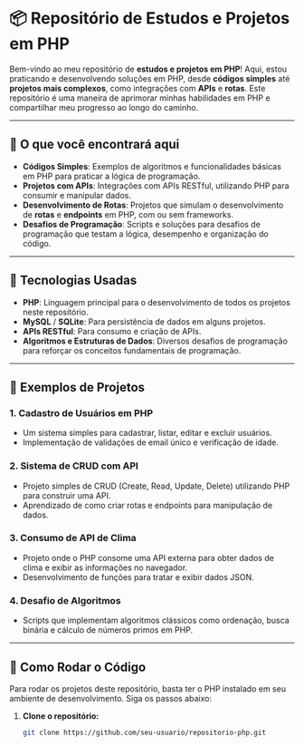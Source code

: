 # 📦 Repositório de Estudos e Projetos em PHP

Bem-vindo ao meu repositório de **estudos e projetos em PHP**! Aqui, estou praticando e desenvolvendo soluções em PHP, desde **códigos simples** até **projetos mais complexos**, como integrações com **APIs** e **rotas**. Este repositório é uma maneira de aprimorar minhas habilidades em PHP e compartilhar meu progresso ao longo do caminho.

---

## 🚀 O que você encontrará aqui

- **Códigos Simples**: Exemplos de algoritmos e funcionalidades básicas em PHP para praticar a lógica de programação.
- **Projetos com APIs**: Integrações com APIs RESTful, utilizando PHP para consumir e manipular dados.
- **Desenvolvimento de Rotas**: Projetos que simulam o desenvolvimento de **rotas** e **endpoints** em PHP, com ou sem frameworks.
- **Desafios de Programação**: Scripts e soluções para desafios de programação que testam a lógica, desempenho e organização do código.

---

## 🔧 Tecnologias Usadas

- **PHP**: Linguagem principal para o desenvolvimento de todos os projetos neste repositório.
- **MySQL** / **SQLite**: Para persistência de dados em alguns projetos.
- **APIs RESTful**: Para consumo e criação de APIs.
- **Algoritmos e Estruturas de Dados**: Diversos desafios de programação para reforçar os conceitos fundamentais de programação.

---

## 📝 Exemplos de Projetos

### 1. **Cadastro de Usuários em PHP**
   - Um sistema simples para cadastrar, listar, editar e excluir usuários.
   - Implementação de validações de email único e verificação de idade.

### 2. **Sistema de CRUD com API**
   - Projeto simples de CRUD (Create, Read, Update, Delete) utilizando PHP para construir uma API.
   - Aprendizado de como criar rotas e endpoints para manipulação de dados.

### 3. **Consumo de API de Clima**
   - Projeto onde o PHP consome uma API externa para obter dados de clima e exibir as informações no navegador.
   - Desenvolvimento de funções para tratar e exibir dados JSON.

### 4. **Desafio de Algoritmos**
   - Scripts que implementam algoritmos clássicos como ordenação, busca binária e cálculo de números primos em PHP.

---

## 🔨 Como Rodar o Código

Para rodar os projetos deste repositório, basta ter o PHP instalado em seu ambiente de desenvolvimento. Siga os passos abaixo:

1. **Clone o repositório:**
   ```bash
   git clone https://github.com/seu-usuario/repositorio-php.git
